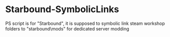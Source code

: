 # Starbound-SymbolicLinks
PS script is for "Starbound", it is supposed to symbolic link steam workshop folders to "starbound\mods" for dedicated server modding 
